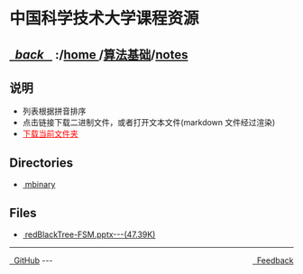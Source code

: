 
<!--
<head>
    <meta http-equiv="content-type" content="text/html; charset=utf-8">
    <title> 中国科学技术大学课程资源</title>
</head>
-->
# 中国科学技术大学课程资源

<div>
  <h2>
    <a href="../index.html">&nbsp;&nbsp;<i class="fa fa-level-up">back </i>&nbsp;&nbsp;</a>
    :/<a href="../../index.html">home <i class="fa fa-home"></i></a>/<a href="../index.html">算法基础</a>/<a href="index.html">notes</a>
  </h2>
</div>

## 说明
- 列表根据拼音排序
- 点击链接下载二进制文件，或者打开文本文件(markdown 文件经过渲染)
- <a href="http://downgit.zhoudaxiaa.com/#/home?url=https://github.com/USTC-Resource/USTC-Course/tree/master/算法基础/notes" style="color:red;text-decoration:underline;" target="_black">下载当前文件夹</a>

## Directories
<ul><li><a href="mbinary/index.html"><i class="fa fa-folder"></i>&nbsp;mbinary</a></li></ul>

## Files
<ul><li><a href="https://raw.githubusercontent.com/USTC-Resource/USTC-Course/master/算法基础/notes/redBlackTree-FSM.pptx"><i class="fa fa-file-powerpoint-o"></i>&nbsp;redBlackTree-FSM.pptx---(47.39K)</a></li></ul>

---
<div style="text-decration:underline;display:inline">
  <a href="https://github.com/USTC-Resource/USTC-Course.git" target="_blank" rel="external"><i class="fa fa-github"></i>&nbsp; GitHub</a>
  <a href="mailto:&#122;huheqin1@gmail?subject=反馈与建议" style="float:right" target="_blank" rel="external"><i class="fa fa-envelope"></i>&nbsp; Feedback</a>
</div>
---


